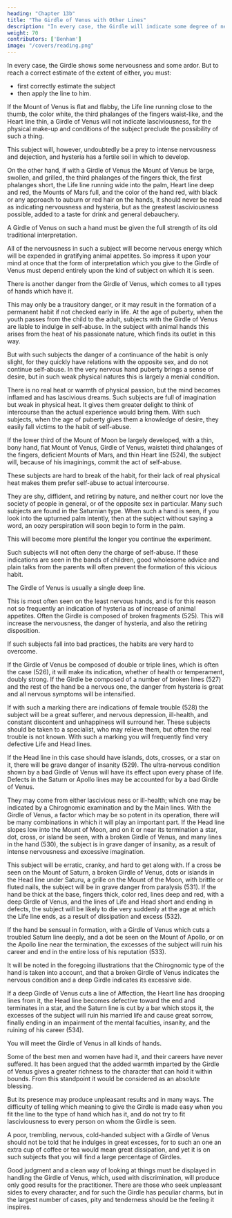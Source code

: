```yaml
---
heading: "Chapter 13b"
title: "The Girdle of Venus with Other Lines"
description: "In every case, the Girdle will indicate some degree of nervousness and some degree of ardor"
weight: 70
contributors: ['Benham']
image: "/covers/reading.png"
---
```



<!-- It is from the type and Chirognomic make-up of a subject that you must determine which interpretation should be given.  -->

In every case, the Girdle shows some nervousness and some ardor. But to reach a correct estimate of the extent of either, you must:
- first correctly estimate the subject
- then apply the line to him. 

If the Mount of Venus is flat and flabby, the Life line running close to the thumb, the color white, the third phalanges of the fingers waist-like, and the Heart line thin, a Girdle of Venus will not indicate lasciviousness, for the physical make-up and conditions of the subject preclude the possibility of such a thing. 

This subject will, however, undoubtedly be a prey to intense nervousness and dejection, and hysteria has a fertile soil in which to develop. 

On the other hand, if with a Girdle of Venus the Mount of Venus be large, swollen, and grilled, the third phalanges of the fingers thick, the first phalanges short, the Life line running wide into the palm, Heart line deep and red, the Mounts of Mars full, and the color of the hand red, with black or any approach to auburn or red hair on the hands, it should never be read as indicating nervousness and hysteria, but as the greatest lasciviousness possible, added to a taste for drink and general debauchery. 

A Girdle of Venus on such a hand must be given the full strength of its old traditional interpretation. 

All of the nervousness in such a subject will become nervous energy which will be expended in gratifying animal appetites. So impress it upon your mind at once that the form of interpretation which you give to the Girdle of Venus must depend entirely upon the kind of subject on which it is seen. 

There is another danger from the Girdle of Venus, which comes to all types of hands which have it. 

This may only be a trausitory danger, or it may result in the formation of a permanent habit if not checked early in life. At the age of puberty, when the youth passes from the child to the adult, subjects with the Girdle of Venus are liable to indulge in self-abuse. In the subject with animal hands this arises from the heat of his passionate nature, which finds its outlet in this way. 

But with such subjects the danger of a continuance of the habit is only slight, for they quickly have relations with the opposite sex, and do not continue self-abuse. In the very nervous hand puberty brings a sense of desire, but in such weak physical natures this is largely a menial condition. 

There is no real heat or warmth of physical passion, but the mind becomes inflamed and has lascivious dreams. Such subjects are full of imagination but weak in physical heat. It gives them greater delight to think of intercourse than the actual experience would bring them. With such subjects, when the age of puberty gives them a knowledge of desire, they easily fall victims to the habit of self-abuse. 

If the lower third of the Mount of Moon be largely developed, with a thin, bony hand, fiat Mount of Venus, Girdle of Venus, waisteti third phalanges of the fingers, deficient Mounts of Mars, and thin Heart line (524), the subject will, because of his imaginings, commit the act of self-abuse. 

These subjects are hard to break of the habit, for their lack of real physical heat makes them prefer self-abuse to actual intercourse. 

They are shy, diffident, and retiring by nature, and neither court nor love the society of people in general, or of the opposite sex in particular. Many such subjects are found in the Saturnian type. When such a hand is seen, if you look into the upturned palm intently, then at the subject without saying a word, an oozy perspiration will soon begin to form in the palm.

This will become more plentiful the longer you continue the experiment. 

Such subjects will not often deny the charge of self-abuse. If these indications are seen in the bands of children, good wholesome advice and plain talks from the parents will often prevent the formation of this vicious habit. 

<!-- The Girdle Of Venus Continued 675 No. 524. The Girdle Of Venus Continued 676 No. 525. The Girdle Of Venus Continued 677 No. 526. The Girdle Of Venus Continued 678 No. 527.  -->

The Girdle of Venus is usually a single deep line. 

This is most often seen on the least nervous hands, and is for this reason not so frequently an indication of hysteria as of increase of animal appetites. Often the Girdle is composed of broken fragments (525). This will increase the nervousness, the danger of hysteria, and also the retiring disposition. 

If such subjects fall into bad practices, the habits are very hard to overcome. 

If the Girdle of Venus be composed of double or triple lines, which is often the case (526), it will make its indication, whether of health or temperament, doubly strong. If the Girdle be composed of a number of broken lines (527) and the rest of the hand be a nervous one, the danger from hysteria is great and all nervous symptoms will be intensified. 

If with such a marking there are indications of female trouble (528) the subject will be a great sufferer, and nervous depression, ill-health, and constant discontent and unhappiness will surround her. These subjects should be taken to a specialist, who may relieve them, but often the real trouble is not known. With such a marking you will frequently find very defective Life and Head lines.

If the Head line in this case should have islands, dots, crosses, or a star on it, there will be grave danger of insanity (529). The ultra-nervous condition shown by a bad Girdle of Venus will have its effect upon every phase of life. Defects in the Saturn or Apollo lines may be accounted for by a bad Girdle of Venus. 

They may come from either lascivious ness or ill-health; which one may be indicated by a Chirognomic examination and by the Main lines. With the Girdle of Venus, a factor which may be so potent in its operation, there will be many combinations in which it will play an important part. If the Head line slopes low into the Mount of Moon, and on it or near its termination a star, dot, cross, or island be seen, with a broken Girdle of Venus, and many lines in the hand (530), the subject is in grave danger of insanity, as a result of intense nervousness and excessive imagination.

This subject will be erratic, cranky, and hard to get along with. If a cross be seen on the Mount of Saturn, a broken Girdle of Venus, dots or islands in the Head line under Saturu, a grille on the Mount of the Moon, with brittle or fluted nails, the subject will be in grave danger from paralysis (531). If the hand be thick at the base, fingers thick, color red, lines deep and red, with a deep Girdle of Venus, and the lines of Life and Head short and ending in defects, the subject will be likely to die very suddenly at the age at which the Life line ends, as a result of dissipation and excess (532). 

If the hand be sensual in formation, with a Girdle of Venus which cuts a troubled Saturn line deeply, and a dot be seen on the Mount of Apollo, or on the Apollo line near the termination, the excesses of the subject will ruin his career and end in the entire loss of his reputation (533).

It will be noted in the foregoing illustrations that the Chirognomic type of the hand is taken into account, and that a broken Girdle of Venus indicates the nervous condition and a deep Girdle indicates its excessive side. 

If a deep Girdle of Venus cuts a line of Affection, the Heart line has drooping lines from it, the Head line becomes defective toward the end and terminates in a star, and the Saturn line is cut by a bar which stops it, the excesses of the subject will ruin his married life and cause great sorrow, finally ending in an impairment of the mental faculties, insanity, and the ruining of his career (534). 

You will meet the Girdle of Venus in all kinds of hands. 

Some of the best men and women have had it, and their careers have never suffered. It has been argued that the added warmth imparted by the Girdle of Venus gives a greater richness to the character that can hold it within bounds. From this standpoint it would be considered as an absolute blessing. 

But its presence may produce unpleasant results and in many ways. The difficulty of telling which meaning to give the Girdle is made easy when you fit the line to the type of hand which has it, and do not try to fit lasciviousness to every person on whom the Girdle is seen. 

A poor, trembling, nervous, cold-handed subject with a Girdle of Venus should not be told that he indulges in great excesses, for to such an one an extra cup of coffee or tea would mean great dissipation, and yet it is on such subjects that you will find a large percentage of Girdles. 

Good judgment and a clean way of looking at things must be displayed in handling the Girdle of Venus, which, used with discrimination, will produce only good results for the practitioner. There are those who seek unpleasant sides to every character, and for such the Girdle has peculiar charms, but in the largest number of cases, pity and tenderness should be the feeling it inspires.

<!-- The Girdle Of Venus Continued 679 No. 528. The Girdle Of Venus Continued 680 No. 529. The Girdle Of Venus Continued 681 No. 530. The Girdle Of Venus Continued 682 No. 531. The Girdle Of Venus Continued 683 No. 532. The Girdle Of Venus Continued 684 No. 533. The Girdle Of Venus Continued 685 No. 534. -->